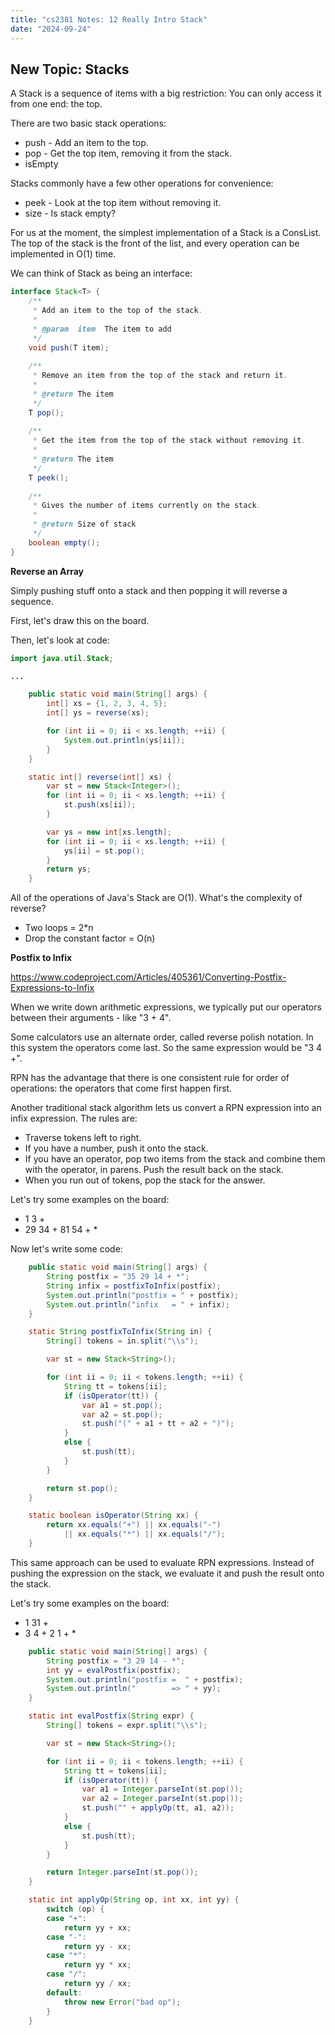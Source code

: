 ```yaml
---
title: "cs2381 Notes: 12 Really Intro Stack"
date: "2024-09-24"
---
```


## New Topic: Stacks


A Stack is a sequence of items with a big restriction: You can only
access it from one end: the top.

There are two basic stack operations:

 - push - Add an item to the top.
 - pop - Get the top item, removing it from the stack.
 - isEmpty

Stacks commonly have a few other operations for convenience:

 - peek - Look at the top item without removing it.
 - size - Is stack empty?

For us at the moment, the simplest implementation of a Stack is a
ConsList. The top of the stack is the front of the list, and every
operation can be implemented in O(1) time.

We can think of Stack as being an interface:

```java
interface Stack<T> {
    /**
     * Add an item to the top of the stack.
     *
     * @param  item  The item to add
     */
    void push(T item);
    
    /**
     * Remove an item from the top of the stack and return it.
     *
     * @return The item
     */
    T pop();
    
    /**
     * Get the item from the top of the stack without removing it.
     *
     * @return The item
     */
    T peek();
    
    /**
     * Gives the number of items currently on the stack.
     *
     * @return Size of stack
     */
    boolean empty();
}
```

**Reverse an Array**

Simply pushing stuff onto a stack and then popping it will reverse a
sequence.

First, let's draw this on the board.

Then, let's look at code:


```java
import java.util.Stack;

...

    public static void main(String[] args) {
        int[] xs = {1, 2, 3, 4, 5};
        int[] ys = reverse(xs);

        for (int ii = 0; ii < xs.length; ++ii) {
            System.out.println(ys[ii]);
        }
    }

    static int[] reverse(int[] xs) {
        var st = new Stack<Integer>();
        for (int ii = 0; ii < xs.length; ++ii) {
            st.push(xs[ii]);
        }

        var ys = new int[xs.length];
        for (int ii = 0; ii < xs.length; ++ii) {
            ys[ii] = st.pop();
        }
        return ys;
    }
```

All of the operations of Java's Stack are O(1). What's the complexity
of reverse?

 - Two loops = 2*n
 - Drop the constant factor = O(n)

**Postfix to Infix**

https://www.codeproject.com/Articles/405361/Converting-Postfix-Expressions-to-Infix

When we write down arithmetic expressions, we typically put our operators
between their arguments - like "3 + 4".

Some calculators use an alternate order, called reverse polish
notation. In this system the operators come last. So the same
expression would be "3 4 +".

RPN has the advantage that there is one consistent rule for order of
operations: the operators that come first happen first.

Another traditional stack algorithm lets us convert a RPN expression
into an infix expression. The rules are:

 - Traverse tokens left to right.
 - If you have a number, push it onto the stack.
 - If you have an operator, pop two items from the stack and combine
   them with the operator, in parens. Push the result back on the
   stack.
 - When you run out of tokens, pop the stack for the answer.
 
Let's try some examples on the board:

 - 1 3 +
 - 29 34 + 81 54 + *

Now let's write some code:

```java
    public static void main(String[] args) {
        String postfix = "35 29 14 + *";
        String infix = postfixToInfix(postfix);
        System.out.println("postfix = " + postfix);
        System.out.println("infix   = " + infix);
    }

    static String postfixToInfix(String in) {
        String[] tokens = in.split("\\s");

        var st = new Stack<String>();

        for (int ii = 0; ii < tokens.length; ++ii) {
            String tt = tokens[ii];
            if (isOperator(tt)) {
                var a1 = st.pop();
                var a2 = st.pop();
                st.push("(" + a1 + tt + a2 + ")");
            }
            else {
                st.push(tt);
            }
        }

        return st.pop();
    }

    static boolean isOperator(String xx) {
        return xx.equals("+") || xx.equals("-")
            || xx.equals("*") || xx.equals("/");
    }
```

This same approach can be used to evaluate RPN expressions. Instead of
pushing the expression on the stack, we evaluate it and push the
result onto the stack.

Let's try some examples on the board:

 - 1 31 +
 - 3 4 + 2 1 + *


```java
    public static void main(String[] args) {
        String postfix = "3 29 14 - *";
        int yy = evalPostfix(postfix);
        System.out.println("postfix =  " + postfix);
        System.out.println("        => " + yy);
    }

    static int evalPostfix(String expr) {
        String[] tokens = expr.split("\\s");

        var st = new Stack<String>();

        for (int ii = 0; ii < tokens.length; ++ii) {
            String tt = tokens[ii];
            if (isOperator(tt)) {
                var a1 = Integer.parseInt(st.pop());
                var a2 = Integer.parseInt(st.pop());
                st.push("" + applyOp(tt, a1, a2));
            }
            else {
                st.push(tt);
            }
        }

        return Integer.parseInt(st.pop());
    }

    static int applyOp(String op, int xx, int yy) {
        switch (op) {
        case "+":
            return yy + xx;
        case "-":
            return yy - xx;
        case "*":
            return yy * xx;
        case "/":
            return yy / xx;
        default:
            throw new Error("bad op");
        }
    }
```
